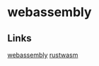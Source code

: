 # webassembly

## Links

[webassembly](https://webassembly.org/)
[rustwasm](https://rustwasm.github.io/docs/book/)